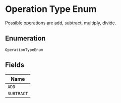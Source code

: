 
# Operation Type Enum

Possible operations are add, subtract, multiply, divide.

## Enumeration

`OperationTypeEnum`

## Fields

| Name |
|  --- |
| `ADD` |
| `SUBTRACT` |

